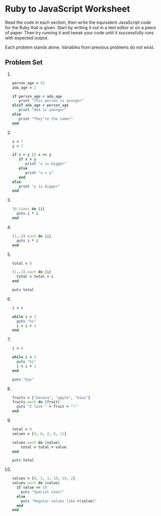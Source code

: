 # Ruby to JavaScript Worksheet
Read the code in each section, then write the equivalent JavaScript code for the Ruby that is given. Start by writing it out in a text editor or on a piece of paper. Then try running it and tweak your code until it successfully runs with expected output.

Each problem stands alone. Variables from previous problems do not exist.

## Problem Set
1. &nbsp;
    ```ruby
    person_age = 55
    ada_age = 2

    if person_age < ada_age
       print "This person is younger"
    elsif ada_age < person_age
       print "Ada is younger"
    else
       print "They’re the same!"
    end
    ```

1. &nbsp;
    ```ruby
    x = 7
    y = 7

    if x > y || x == y
       if x > y
          print "x is bigger"
       else
          print "x = y"
       end
    else
       print "y is bigger"
    end
    ```

1. &nbsp;
    ```ruby
    10.times do |i|
      puts i * i
    end
    ```

1. &nbsp;
    ```ruby
    (1..3).each do |i|
      puts i * i
    end
    ```

1. &nbsp;
    ```ruby
    total = 0

    (1..3).each do |i|
      total = total + i
    end

    puts total
    ```

1. &nbsp;
    ```ruby
    i = 0

    while i < 3
      puts "hi"
      i = i + 1
    end
    ```

1. &nbsp;
    ```ruby
    i = 0

    while i < 3
      puts "hi"
      i = i + 1
    end

    puts "bye"
    ```

1. &nbsp;
    ```ruby
    fruits = ["banana", "apple", "kiwi"]
    fruits.each do |fruit|
      puts "I love " + fruit + "!"
    end
    ```

1. &nbsp;
    ```ruby
    total = 0
    values = [4, 6, 2, 8, 11]

    values.each do |value|
        total = total + value
    end

    puts total
    ```

1. &nbsp;
    ```ruby
    values = [8, 5, 3, 10, 14, 2]
    values.each do |value|
      if value == 10
        puts "Special case!"
      else
        puts "Regular values like #{value}"
      end
    end
    ```
